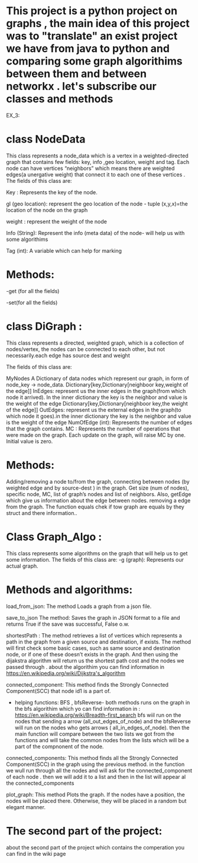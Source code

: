 # This project is a python project on graphs , the main idea of this project was to "translate" an exist project we have from java to python and comparing some graph algorithims between them and between networkx . let's subscribe our classes and methods   

EX_3:
# class NodeData 
This class represents a node_data which is a vertex in a weighted-directed graph that contains few fields: key, info ,geo location, weight and tag. Each node can have vertices “neighbors” which means there are weighted edges(a unergative weight) that connect it to each one of these vertices . The fields of this class are:

Key : Represents the key of the node.

gl (geo location): represent the geo location of the node - tuple (x,y,x)=the location of the node on the graph

weight : represent the weight of the node

Info (String): Represent the info (meta data) of the node- will help us with some algorithims

Tag (int): A variable which can help for marking 

# Methods:
-get (for all the fields)

-set(for all the fields)





# class DiGraph :
This class represents a directed, weighted graph, which is a collection of nodes/vertex, the nodes can be connected to each other, but not necessarily.each edge has source dest and weight

The fields of this class are:

MyNodes  A Dictionary of data nodes which represent our graph, in form of node_key -> node_data.
Dictionary[key,Dictionary[neighboor key,weight of the edge]] 
InEdges: represent us the inner edges in the graph(from which node it arrived).
In the inner dictionary the key is the neighbor and value is the weight of the edge
Dictionary[key,Dictionary[neighboor key,the weight of the edge]] 
OutEdges: represent us the external edges in the graph(to which node it goes).in the inner dictionary the key is the neighbor and value is the weight of the edge
NumOfEdge (int): Represents the number of edges that the graph contains.
MC : Represents the number of operations that were made on the graph. Each update on the graph, will raise MC by one. Initial value is zero.
# Methods:
Adding/removing a node to/from the graph, connecting between nodes (by weighted edge and by source-dest ) in the graph. Get size (num of nodes), specific node, MC, list of graph’s nodes and list of neighbors. Also, getEdge which give us information about the edge between nodes. removing a edge from the graph. The function equals chek if tow graph are equals by they struct and there information..

# Class Graph_Algo :
This class represents some algorithms on the graph that will help us to get some information. The fields of this class are: -g (graph): Represents our actual graph.

# Methods and algorithms:
load_from_json:
The method Loads a graph from a json file.

save_to_json
The method: Saves the graph in JSON format to a file and returns True if the save was successful, False o.w.

shortestPath :
The method retrieves a list of vertices which represents a path in the graph from a given source and destination, if exists. The method will first check some basic cases, such as same source and destination node, or if one of these doesn’t exists in the graph. And then using the dijakstra algorithm  will return us the shortest path cost and the nodes we passed through . about the algorithim you can find information in https://en.wikipedia.org/wiki/Dijkstra's_algorithm 


connected_component:
This method finds the Strongly Connected Component(SCC) that node id1 is a part of. 
* helping functions:
BFS , bfsReverse- both methods runs on the graph in the bfs algorithim which yo can find information in : https://en.wikipedia.org/wiki/Breadth-first_search
bfs wiil run on the nodes that sending a arrow (all_out_edges_of_node) and the bfsReverse will run on the nodes who gets arrows ( all_in_edges_of_node).
then the main function will compare between the two lists we got from the functions and will take the common nodes from the lists which will be a part of the compnonent of the node. 


connected_components:
This method finds all the Strongly Connected Component(SCC) in the graph using the previous method. 
in the function we wull run through all the nodes and will ask for the connected_component of each node . then we will add it to a list and then in the list will appear al the connected_components

 


plot_graph: 
This method Plots the graph.
        If the nodes have a position, the nodes will be placed there.
        Otherwise, they will be placed in a random but elegant manner.

# The second part of the project:
about the second part of the project which contains the comperation you can find in the wiki page


